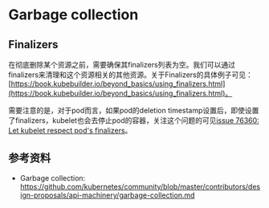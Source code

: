 # Garbage collection

## Finalizers

在彻底删除某个资源之前，需要确保其finalizers列表为空。我们可以通过finalizers来清理和这个资源相关的其他资源。关于Finalizers的具体例子可见：[https://book.kubebuilder.io/beyond_basics/using_finalizers.html](https://book.kubebuilder.io/beyond_basics/using_finalizers.html)。

需要注意的是，对于pod而言，如果pod的deletion timestamp设置后，即使设置了finalizers，kubelet也会去停止pod的容器，关注这个问题的可见[issue 76360: Let kubelet respect pod's finalizers](https://github.com/kubernetes/kubernetes/issues/76360)。

## 参考资料

* Garbage collection: https://github.com/kubernetes/community/blob/master/contributors/design-proposals/api-machinery/garbage-collection.md